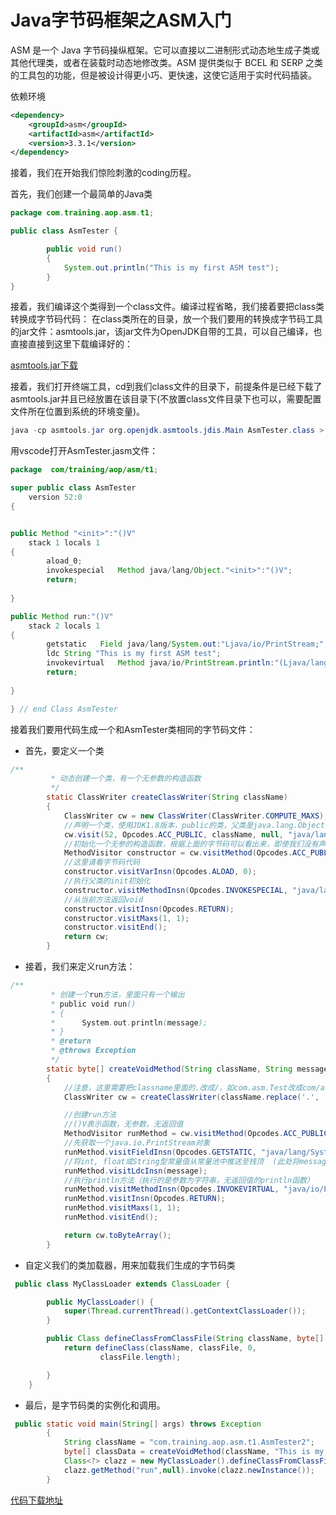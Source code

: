 # Java字节码框架之ASM入门

ASM 是一个 Java 字节码操纵框架。它可以直接以二进制形式动态地生成子类或其他代理类，或者在装载时动态地修改类。ASM 提供类似于 BCEL 和 SERP 之类的工具包的功能，但是被设计得更小巧、更快速，这使它适用于实时代码插装。

依赖环境

```xml
<dependency>
    <groupId>asm</groupId>
    <artifactId>asm</artifactId>
    <version>3.3.1</version>
</dependency>
```

接着，我们在开始我们惊险刺激的coding历程。

首先，我们创建一个最简单的Java类

```java
package com.training.aop.asm.t1;

public class AsmTester {

        public void run()
        {
            System.out.println("This is my first ASM test");
        }
}
```

接着，我们编译这个类得到一个class文件。编译过程省略，我们接着要把class类转换成字节码代码：
在class类所在的目录，放一个我们要用的转换成字节码工具的jar文件：asmtools.jar，该jar文件为OpenJDK自带的工具，可以自己编译，也直接直接到这里下载编译好的：

[asmtools.jar下载](https://github.com/EurekaShow/notebook/blob/master/Java/bytecode/asmtools.jar)

接着，我们打开终端工具，cd到我们class文件的目录下，前提条件是已经下载了asmtools.jar并且已经放置在该目录下(不放置class文件目录下也可以，需要配置文件所在位置到系统的环境变量)。

```java
java -cp asmtools.jar org.openjdk.asmtools.jdis.Main AsmTester.class > AsmTester.jasm
```

用vscode打开AsmTester.jasm文件：

```java
package  com/training/aop/asm/t1;

super public class AsmTester
	version 52:0
{


public Method "<init>":"()V"
	stack 1 locals 1
{
		aload_0;
		invokespecial	Method java/lang/Object."<init>":"()V";
		return;
	
}

public Method run:"()V"
	stack 2 locals 1
{
		getstatic	Field java/lang/System.out:"Ljava/io/PrintStream;";
		ldc	String "This is my first ASM test";
		invokevirtual	Method java/io/PrintStream.println:"(Ljava/lang/String;)V";
		return;
	
}

} // end Class AsmTester
```

接着我们要用代码生成一个和AsmTester类相同的字节码文件：

- 首先，要定义一个类

```java
/**
         * 动态创建一个类，有一个无参数的构造函数
         */
        static ClassWriter createClassWriter(String className)
        {
            ClassWriter cw = new ClassWriter(ClassWriter.COMPUTE_MAXS);
            //声明一个类，使用JDK1.8版本，public的类，父类是java.lang.Object，没有实现任何接口
            cw.visit(52, Opcodes.ACC_PUBLIC, className, null, "java/lang/Object", null);
            //初始化一个无参的构造函数，根据上面的字节码可以看出来，即使我们没有声明无参构造函数，编译器也会给我们默认生成一个。
            MethodVisitor constructor = cw.visitMethod(Opcodes.ACC_PUBLIC, "<init>", "()V", null, null);
            //这里请看字节码代码
            constructor.visitVarInsn(Opcodes.ALOAD, 0);
            //执行父类的init初始化
            constructor.visitMethodInsn(Opcodes.INVOKESPECIAL, "java/lang/Object", "<init>", "()V");
            //从当前方法返回void
            constructor.visitInsn(Opcodes.RETURN);
            constructor.visitMaxs(1, 1);
            constructor.visitEnd();
            return cw;
        }
```

- 接着，我们来定义run方法：

```java
/**
         * 创建一个run方法，里面只有一个输出
         * public void run()
         * {
         * 		System.out.println(message);
         * }
         * @return
         * @throws Exception
         */
        static byte[] createVoidMethod(String className, String message) throws Exception
        {
            //注意，这里需要把classname里面的.改成/，如com.asm.Test改成com/asm/Test
            ClassWriter cw = createClassWriter(className.replace('.', '/'));

            //创建run方法
            //()V表示函数，无参数，无返回值
            MethodVisitor runMethod = cw.visitMethod(Opcodes.ACC_PUBLIC, "run", "()V", null, null);
            //先获取一个java.io.PrintStream对象
            runMethod.visitFieldInsn(Opcodes.GETSTATIC, "java/lang/System", "out", "Ljava/io/PrintStream;");
            //将int, float或String型常量值从常量池中推送至栈顶  (此处将message字符串从常量池中推送至栈顶[输出的内容])
            runMethod.visitLdcInsn(message);
            //执行println方法（执行的是参数为字符串，无返回值的println函数）
            runMethod.visitMethodInsn(Opcodes.INVOKEVIRTUAL, "java/io/PrintStream", "println", "(Ljava/lang/String;)V");
            runMethod.visitInsn(Opcodes.RETURN);
            runMethod.visitMaxs(1, 1);
            runMethod.visitEnd();

            return cw.toByteArray();
        }

```

- 自定义我们的类加载器，用来加载我们生成的字节码类

```java
 public class MyClassLoader extends ClassLoader {

        public MyClassLoader() {
            super(Thread.currentThread().getContextClassLoader());
        }

        public Class defineClassFromClassFile(String className, byte[] classFile) throws ClassFormatError {
            return defineClass(className, classFile, 0,
                    classFile.length);

        }
    }
```

- 最后，是字节码类的实例化和调用。

```java
 public static void main(String[] args) throws Exception
        {
            String className = "com.training.aop.asm.t1.AsmTester2";
            byte[] classData = createVoidMethod(className, "This is my first ASM test2");
            Class<?> clazz = new MyClassLoader().defineClassFromClassFile(className, classData);
            clazz.getMethod("run",null).invoke(clazz.newInstance());
        }
```

[代码下载地址](https://github.com/EurekaShow/daily-practice/tree/master/primer/java-primer/src/main/java/com/training/aop/asm/bytecode)